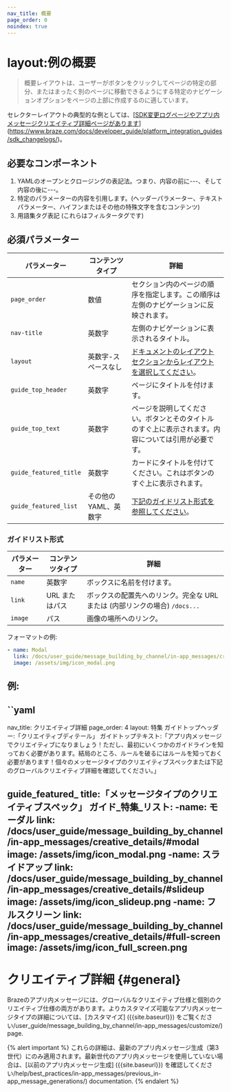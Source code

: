 ```yaml
---
nav_title: 概要
page_order: 0
noindex: true
---
```


# layout:例の概要

> 概要レイアウトは、ユーザーがボタンをクリックしてページの特定の部分、またはまったく別のページに移動できるようにする特定のナビゲーションオプションをページの上部に作成するのに適しています。

セレクターレイアウトの典型的な例としては、[[SDK変更ログページやアプリ内メッセージクリエイティブ詳細ページがあります](https://www.braze.com/docs/user_guide/message_building_by_channel/in-app_messages/creative_details/)](https://www.braze.com/docs/developer_guide/platform_integration_guides/sdk_changelogs/)。

## 必要なコンポーネント

1. YAMLのオープンとクロージングの表記法。つまり、内容の前に---、そして内容の後に---。
2. 特定のパラメーターの内容を引用します。(ヘッダーパラメーター、テキストパラメーター、ハイフンまたはその他の特殊文字を含むコンテンツ)
3. 用語集タグ表記 (これらはフィルタータグです)

## 必須パラメーター

|パラメーター | コンテンツタイプ | 詳細 |
|---|---|---|
| `page_order` | 数値 | セクション内のページの順序を指定します。この順序は左側のナビゲーションに反映されます。|
| `nav-title` | 英数字 | 左側のナビゲーションに表示されるタイトル。|
| `layout` | 英数字-スペースなし | [ドキュメントのレイアウトセクションからレイアウトを選択してください](https://github.com/Appboy/braze-docs/tree/develop/_layouts)。|
| `guide_top_header` |英数字 | ページにタイトルを付けます。|
| `guide_top_text` |英数字 | ページを説明してください。ボタンとそのタイトルのすぐ上に表示されます。内容については引用が必要です。|
| `guide_featured_title` | 英数字 | カードにタイトルを付けてください。これはボタンのすぐ上に表示されます。
| `guide_featured_list` | その他のYAML、英数字 | [下記のガイドリスト形式を参照してください](#guide-listing-format)。|

### ガイドリスト形式

|パラメーター | コンテンツタイプ | 詳細 |
|---|---|---|
| `name` | 英数字 | ボックスに名前を付けます。|
| `link` | URL またはパス | ボックスの配置先へのリンク。完全な URL または (内部リンクの場合) `/docs...` | を含める必要があります
| `image` | パス | 画像の場所へのリンク。|

フォーマットの例:

```yaml
- name: Modal
  link: /docs/user_guide/message_building_by_channel/in-app_messages/creative_details/#modal
  image: /assets/img/icon_modal.png
```

## 例:

\`\`yaml
---
nav_title: クリエイティブ詳細
page_order: 4
layout: 特集
ガイドトップヘッダー:「クリエイティブディテール」
ガイドトップテキスト:「アプリ内メッセージでクリエイティブになりましょう！ただし、最初にいくつかのガイドラインを知っておく必要があります。結局のところ、ルールを破るにはルールを知っておく必要があります！個々のメッセージタイプのクリエイティブスペックまたは下記のグローバルクリエイティブ詳細を確認してください。」

guide\_featured_ title:「メッセージタイプのクリエイティブスペック」
ガイド\_特集\_リスト:
-name: モーダル
  link: /docs/user_guide/message_building_by_channel/in-app_messages/creative_details/#modal
  image: /assets/img/icon_modal.png
-name: スライドアップ
  link: /docs/user_guide/message_building_by_channel/in-app_messages/creative_details/#slideup
  image: /assets/img/icon_slideup.png
-name: フルスクリーン
  link: /docs/user_guide/message_building_by_channel/in-app_messages/creative_details/#full-screen
  image: /assets/img/icon_full_screen.png
---

# クリエイティブ詳細 {#general}

Brazeのアプリ内メッセージには、グローバルなクリエイティブ仕様と個別のクリエイティブ仕様の両方があります。よりカスタマイズ可能なアプリ内メッセージタイプの詳細については、[カスタマイズ] ({{site.baseurl}}) をご覧ください/user_guide/message_building_by_channel/in-app_messages/customize/) page.

{% alert important %}
  これらの詳細は、最新のアプリ内メッセージ生成（第3世代）にのみ適用されます。最新世代のアプリ内メッセージを使用していない場合は、[以前のアプリ内メッセージ生成] ({{site.baseurl}}) を確認してください/help/best_practices/in-app_messages/previous_in-app_message_generations/) documentation.
{% endalert %}

